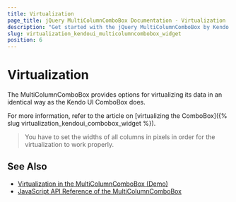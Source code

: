 ```yaml
---
title: Virtualization
page_title: jQuery MultiColumnComboBox Documentation - Virtualization
description: "Get started with the jQuery MultiColumnComboBox by Kendo UI and configure its virtualization."
slug: virtualization_kendoui_multicolumncombobox_widget
position: 6
---
```


# Virtualization

The MultiColumnComboBox provides options for virtualizing its data in an identical way as the Kendo UI ComboBox does.

For more information, refer to the article on [virtualizing the ComboBox]({% slug virtualization_kendoui_combobox_widget %}).

> You have to set the widths of all columns in pixels in order for the virtualization to work properly.

## See Also

* [Virtualization in the MultiColumnComboBox (Demo)](https://demos.telerik.com/kendo-ui/multicolumncombobox/virtualization)
* [JavaScript API Reference of the MultiColumnComboBox](/api/javascript/ui/multicolumncombobox)
